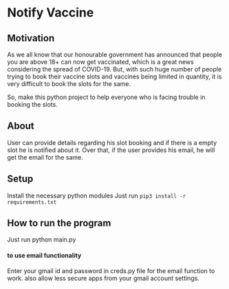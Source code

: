 Notify Vaccine
==============================

## Motivation
As we all know that our honourable government has announced that people you are above 18+ can now get vaccinated, which is a great news considering the spread of COVID-19. But, with such huge number of people trying to book their vaccine slots and vaccines being limited in quantity, it is very difficult to book the slots for the same.

So, make this python project to help everyone who is facing trouble in booking the slots.

## About
User can provide details regarding his slot booking and if there is a empty slot he is notified about it. Over that, if the user provides his email, he will get the email for the same. 


## Setup
Install the necessary python modules
Just run `pip3 install -r requirements.txt`

## How to run the program

Just run python main.py 

#### to use email functionality
Enter your gmail id and password in creds.py file for the email function to work. also allow less secure apps from your gmail account settings.
